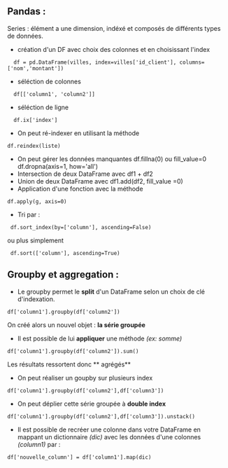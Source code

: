## Pandas :
Series : élément a une dimension, indéxé et composés de différents types de données.
* création d'un DF avec choix des colonnes et en choisissant l'index
```
  df = pd.DataFrame(villes, index=villes['id_client'], columns=['nom','montant'])
```
* séléction de colonnes
```
  df[['column1', 'column2']]
```
* séléction de ligne
```
  df.ix['index']
```
* On peut ré-indexer en utilisant la méthode
```
df.reindex(liste)
```

* On peut gérer les données manquantes df.fillna(0) ou fill_value=0
                                       df.dropna(axis=1, how='all')
* Intersection de deux DataFrame avec df1 + df2
* Union de deux DataFrame avec df1.add(df2, fill_value =0)
* Application d'une fonction avec la méthode
```
df.apply(g, axis=0)
```
* Tri par :
```
 df.sort_index(by=['column'], ascending=False)
```
 ou plus simplement
```
 df.sort(['column'], ascending=True)
```

## Groupby et aggregation :

* Le groupby permet le **split** d'un DataFrame selon un choix de clé d'indexation.
```
df['column1'].groupby(df['column2'])
```
On créé alors un nouvel objet : **la série groupée**
* Il est possible de lui **appliquer** une méthode *(ex: somme)*
```
df['column1'].groupby(df['column2']).sum()
```
Les résultats ressortent donc ** agrégés**
* On peut réaliser un goupby sur plusieurs index
```
df['column1'].groupby(df['column2'],df['column3'])
```
* On peut déplier cette série groupée à **double index**
```
df['column1'].groupby(df['column2'],df['column3']).unstack()
```
* Il est possible de recréer une colonne dans votre DataFrame en mappant un dictionnaire *(dic)* avec les données d'une colonnes *(column1)* par :
```
df['nouvelle_column'] = df['column1'].map(dic)
```

